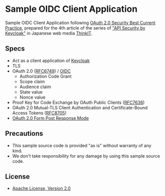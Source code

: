 # Sample OIDC Client Application

Sample OIDC Client Application following [OAuth 2.0 Security Best Current Practice](https://tools.ietf.org/html/draft-ietf-oauth-security-topics-15), prepared for the 4th article of the series of ["API Security by Keycloak"](https://thinkit.co.jp/series/9721) in Japanese web media [ThinkIT](https://thinkit.co.jp/).



## Specs

- Act as a client application of [Keycloak](https://www.keycloak.org/)
- TLS
- OAuth 2.0 ([RFC6749](https://tools.ietf.org/html/rfc6749)) / [OIDC](https://openid.net/specs/openid-connect-core-1_0.html)
  - Authorization Code Grant
  - Scope claim
  - Audience claim
  - State value
  - Nonce value
- Proof Key for Code Exchange by OAuth Public Clients ([RFC7636](https://tools.ietf.org/html/rfc7636))
- OAuth 2.0 Mutual-TLS Client Authentication and Certificate-Bound Access Tokens ([RFC8705](https://tools.ietf.org/html/rfc8705))
- [OAuth 2.0 Form Post Response Mode](https://openid.net/specs/oauth-v2-form-post-response-mode-1_0.html)



## Precautions

- This sample source code is provided "as is" without warranty of any kind.
- We don't take responsibility for any damage by using this sample source code.



## License

- [Apache License, Version 2.0](https://www.apache.org/licenses/LICENSE-2.0)

